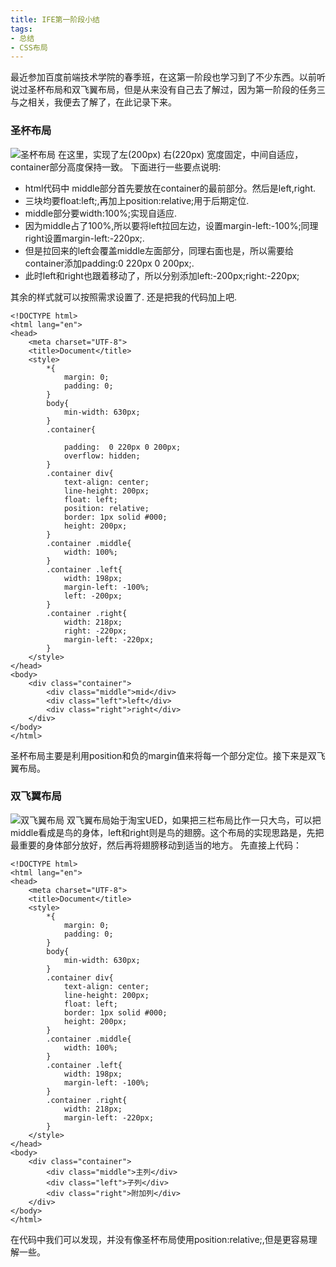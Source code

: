 ```yaml
---
title: IFE第一阶段小结
tags:
- 总结
- CSS布局
---
```


最近参加百度前端技术学院的春季班，在这第一阶段也学习到了不少东西。以前听说过圣杯布局和双飞翼布局，但是从来没有自己去了解过，因为第一阶段的任务三与之相关，我便去了解了，在此记录下来。

<!-- more -->

### 圣杯布局
![圣杯布局](/images/20160319/1.png)
在这里，实现了左(200px) 右(220px) 宽度固定，中间自适应，container部分高度保持一致。
下面进行一些要点说明:

- html代码中 middle部分首先要放在container的最前部分。然后是left,right.
- 三块均要float:left;,再加上position:relative;用于后期定位.
- middle部分要width:100%;实现自适应.
- 因为middle占了100%,所以要将left拉回左边，设置margin-left:-100%;同理right设置margin-left:-220px;.
- 但是拉回来的left会覆盖middle左面部分，同理右面也是，所以需要给container添加padding:0 220px 0 200px;.
- 此时left和right也跟着移动了，所以分别添加left:-200px;right:-220px;

其余的样式就可以按照需求设置了.
还是把我的代码加上吧.
```
<!DOCTYPE html>
<html lang="en">
<head>
	<meta charset="UTF-8">
	<title>Document</title>
	<style>
		*{
			margin: 0;
			padding: 0;
		}
		body{
			min-width: 630px;
		}
		.container{

			padding:  0 220px 0 200px;
			overflow: hidden;
		}
		.container div{
			text-align: center;
			line-height: 200px;
			float: left;
			position: relative;
			border: 1px solid #000;
			height: 200px;
		}
		.container .middle{
			width: 100%;
		}
		.container .left{
			width: 198px;
			margin-left: -100%;
			left: -200px;
		}
		.container .right{
			width: 218px;
			right: -220px;
			margin-left: -220px;
		}
	</style>
</head>
<body>
	<div class="container">
		<div class="middle">mid</div>
		<div class="left">left</div>
		<div class="right">right</div>
	</div>
</body>
</html>
```
圣杯布局主要是利用position和负的margin值来将每一个部分定位。接下来是双飞翼布局。

### 双飞翼布局
![双飞翼布局](/images/20160319/2.png)
双飞翼布局始于淘宝UED，如果把三栏布局比作一只大鸟，可以把middle看成是鸟的身体，left和right则是鸟的翅膀。这个布局的实现思路是，先把最重要的身体部分放好，然后再将翅膀移动到适当的地方。
先直接上代码：
```
<!DOCTYPE html>
<html lang="en">
<head>
	<meta charset="UTF-8">
	<title>Document</title>
	<style>
		*{
			margin: 0;
			padding: 0;
		}
		body{
			min-width: 630px;
		}
		.container div{
			text-align: center;
			line-height: 200px;
			float: left;
			border: 1px solid #000;
			height: 200px;
		}
		.container .middle{
			width: 100%;
		}
		.container .left{
			width: 198px;
			margin-left: -100%;
		}
		.container .right{
			width: 218px;
			margin-left: -220px;
		}
	</style>
</head>
<body>
	<div class="container">
		<div class="middle">主列</div>
		<div class="left">子列</div>
		<div class="right">附加列</div>
	</div>
</body>
</html>
```
在代码中我们可以发现，并没有像圣杯布局使用position:relative;,但是更容易理解一些。
